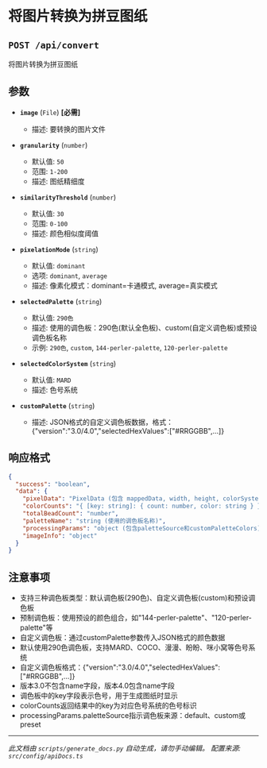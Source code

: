 # 将图片转换为拼豆图纸

## `POST /api/convert`

将图片转换为拼豆图纸

## 参数

- **`image`** (`File`) **[必需]**
  - 描述: 要转换的图片文件

- **`granularity`** (`number`)
  - 默认值: `50`
  - 范围: `1-200`
  - 描述: 图纸精细度

- **`similarityThreshold`** (`number`)
  - 默认值: `30`
  - 范围: `0-100`
  - 描述: 颜色相似度阈值

- **`pixelationMode`** (`string`)
  - 默认值: `dominant`
  - 选项: `dominant`, `average`
  - 描述: 像素化模式：dominant=卡通模式, average=真实模式

- **`selectedPalette`** (`string`)
  - 默认值: `290色`
  - 描述: 使用的调色板：290色(默认全色板)、custom(自定义调色板)或预设调色板名称
  - 示例: `290色`, `custom`, `144-perler-palette`, `120-perler-palette`

- **`selectedColorSystem`** (`string`)
  - 默认值: `MARD`
  - 描述: 色号系统

- **`customPalette`** (`string`)
  - 描述: JSON格式的自定义调色板数据，格式：{"version":"3.0/4.0","selectedHexValues":["#RRGGBB",...]}

## 响应格式

```json
{
  "success": "boolean",
  "data": {
    "pixelData": "PixelData (包含 mappedData, width, height, colorSystem)",
    "colorCounts": "{ [key: string]: { count: number, color: string } } (key为色号)",
    "totalBeadCount": "number",
    "paletteName": "string (使用的调色板名称)",
    "processingParams": "object (包含paletteSource和customPaletteColors)",
    "imageInfo": "object"
  }
}
```

## 注意事项

- 支持三种调色板类型：默认调色板(290色)、自定义调色板(custom)和预设调色板
- 预制调色板：使用预设的颜色组合，如"144-perler-palette"、"120-perler-palette"等
- 自定义调色板：通过customPalette参数传入JSON格式的颜色数据
- 默认使用290色调色板，支持MARD、COCO、漫漫、盼盼、咪小窝等色号系统
- 自定义调色板格式：{"version":"3.0/4.0","selectedHexValues":["#RRGGBB",...]}
- 版本3.0不包含name字段，版本4.0包含name字段
- 调色板中的key字段表示色号，用于生成图纸时显示
- colorCounts返回结果中的key为对应色号系统的色号标识
- processingParams.paletteSource指示调色板来源：default、custom或preset

---

*此文档由 `scripts/generate_docs.py` 自动生成，请勿手动编辑。*
*配置来源: `src/config/apiDocs.ts`*

